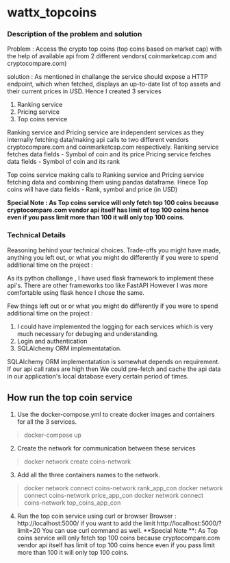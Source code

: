 # wattx_topcoins
### Description of the problem and solution ###

Problem :  Access the crypto top coins (top coins based on market cap) with the help of available api from 2 different vendors( coinmarketcap.com and cryptocompare.com)

solution : 
As mentioned in challange the service should expose a HTTP endpoint, which when fetched, displays an up-to-date list of top assets and their current prices in USD.
Hence I created 3 services 
 1. Ranking service
 2. Pricing service 
 3. Top coins service
 
 Ranking service and Pricing service are independent services as they internally fetching data/making api calls to two different vendors cryptocompare.com and coinmarketcap.com respectively.
 Ranking service fetches data fields - Symbol of coin and its price
 Pricing service fetches data fields - Symbol of coin and its rank
 
 Top coins service making calls to Ranking service and Pricing service fetching data and combining them using pandas dataframe. 
 Hnece Top coins will have data fields - Rank, symbol and price (in USD)
 
 **Special Note : As Top coins service will only fetch top 100 coins because cryptocompare.com vendor api itself has limit of top 100 coins hence even if you pass limit more than 100 it will only top 100 coins.**

### Technical Details ###
Reasoning behind your technical choices. Trade-offs you might have made, anything you left out, or what you might do differently if you were to spend additional time on the project :

As its python challange , I have used flask framework to implement these api's. There are other frameworks too like FastAPI However I was more comfortable using flask hence I chose the same.

Few things left out or or what you might do differently if you were to spend additional time on the project : 
  1. I could have implemented the logging for each services which is very much necessary for debuging and understanding. 
  2. Login and authentication 
  3. SQLAlchemy ORM implementatation.
                    
 SQLAlchemy ORM implementatation is somewhat depends on requirement. If our api call rates are high then We could pre-fetch and cache the api data in our application's local database every certain period of times.

## How run the top coin service ###
1. Use the docker-compose.yml to create docker images and containers for all the 3 services.
  >docker-compose up
2. Create the network for communication between these services
  >docker network create coins-network
3. Add all the three containers names to the network.
  >docker network connect coins-network rank_app_con
  >docker network connect coins-network price_app_con
  >docker network connect coins-network top_coins_app_con
4. Run the top coin service using curl or browser
   Browser : http://localhost:5000/
            if you want to add the limit http://localhost:5000/?limit=20
   You can use curl command as well. 
   **Special Note **: As Top coins service will only fetch top 100 coins because cryptocompare.com vendor api itself has limit of top 100 coins hence even if you pass limit more than 100 it will only top 100 coins.
   
 
            
   
